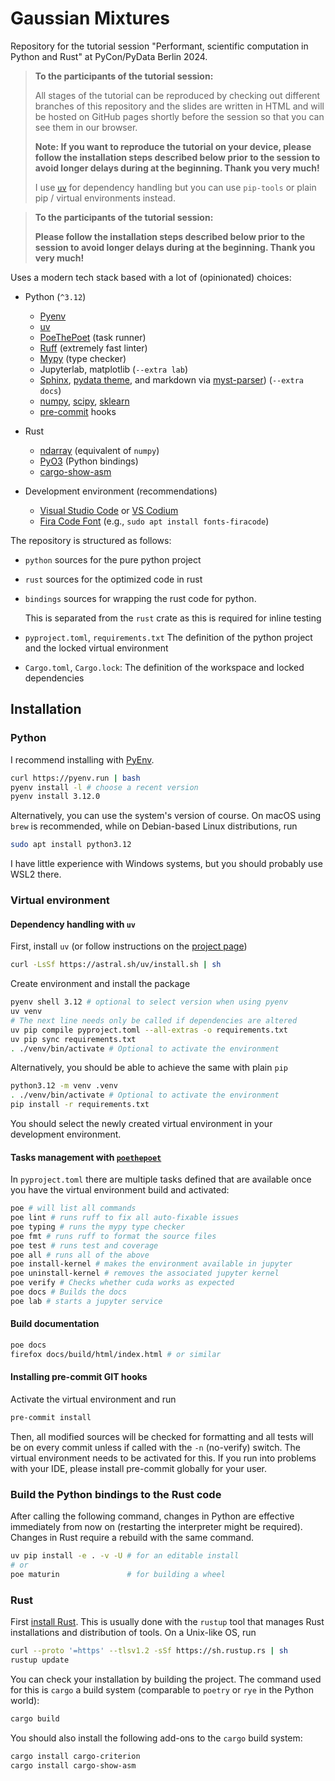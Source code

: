 # Gaussian Mixtures

Repository for the tutorial session "Performant, scientific computation in Python and Rust" at PyCon/PyData Berlin 2024.

> **To the participants of the tutorial session:**
>
> All stages of the tutorial can be reproduced by checking out different branches of this repository
> and the slides are written in HTML and will be hosted on GitHub pages shortly before the session so
> that you can see them in our browser.
>
> **Note: If you want to reproduce the tutorial on your device, please follow the installation steps
> described below prior to the session to avoid longer delays during at the beginning.
> Thank you very much!**
>
> I use [`uv`](https://github.com/astral-sh/uv) for dependency handling but you can use
> `pip-tools` or plain pip / virtual environments instead.

> **To the participants of the tutorial session:**
>
> **Please follow the installation steps described below prior to the session
> to avoid longer delays during at the beginning. Thank you very much!**

Uses a modern tech stack based with a lot of
(opinionated) choices:

* Python (`^3.12`)
  * [Pyenv](https://github.com/pyenv/pyenv)
  * [uv](https://github.com/astral-sh/uv)
  * [PoeThePoet](https://poethepoet.natn.io/index.html) (task runner)
  * [Ruff](https://github.com/astral-sh/ruff) (extremely fast linter)
  * [Mypy](https://mypy-lang.org/) (type checker)
  * Jupyterlab, matplotlib (`--extra lab`)
  * [Sphinx](https://www.sphinx-doc.org/en/master/),
    [pydata theme](https://github.com/pydata/pydata-sphinx-theme),
    and markdown via [myst-parser](https://myst-parser.readthedocs.io/en/latest/))
    (`--extra docs`)
  * [numpy](https://numpy.org/), [scipy](https://scipy.org/), [sklearn](https://scikit-learn.org/stable/)
  * [pre-commit](https://pre-commit.com/) hooks

* Rust
  * [ndarray](https://github.com/rust-ndarray/ndarray) (equivalent of `numpy`)
  * [PyO3](https://github.com/PyO3/pyo3) (Python bindings)
  * [cargo-show-asm](https://github.com/pacak/cargo-show-asm)

* Development environment (recommendations)
  * [Visual Studio Code](https://code.visualstudio.com/) or [VS Codium](https://vscodium.com/)
  * [Fira Code Font](https://github.com/tonsky/FiraCode) (e.g., `sudo apt install fonts-firacode`)

The repository is structured as follows:

* `python` sources for the pure python project
* `rust` sources for the optimized code in rust
* `bindings` sources for wrapping the rust code for python.

  This is separated from the `rust` crate as this is required for inline testing
* `pyproject.toml`, `requirements.txt` The definition of the python project and the locked virtual environment
* `Cargo.toml`, `Cargo.lock`: The definition of the workspace and locked dependencies

## Installation

### Python

I recommend installing with [PyEnv](https://github.com/pyenv/pyenv).

```sh
curl https://pyenv.run | bash
pyenv install -l # choose a recent version
pyenv install 3.12.0
```

Alternatively, you can use the system's version of course. On macOS using `brew` is recommended, while on Debian-based Linux distributions, run

```sh
sudo apt install python3.12
```

I have little experience with Windows systems, but you should probably use WSL2 there.

### Virtual environment

#### Dependency handling with `uv`

First, install `uv` (or follow instructions on the [project page](https://github.com/astral-sh/uv?tab=readme-ov-file#getting-started))

```sh
curl -LsSf https://astral.sh/uv/install.sh | sh
```

Create environment and install the package

```sh
pyenv shell 3.12 # optional to select version when using pyenv
uv venv
# The next line needs only be called if dependencies are altered
uv pip compile pyproject.toml --all-extras -o requirements.txt
uv pip sync requirements.txt
. ./venv/bin/activate # Optional to activate the environment
```

Alternatively, you should be able to achieve the same with plain `pip`

```sh
python3.12 -m venv .venv
. ./venv/bin/activate # Optional to activate the environment
pip install -r requirements.txt
```

You should select the newly created virtual environment in your development environment.

#### Tasks management with [`poethepoet`](https://github.com/nat-n/poethepoet)

In `pyproject.toml` there are multiple tasks defined that are available once you have the virtual
environment build and activated:

```sh
poe # will list all commands
poe lint # runs ruff to fix all auto-fixable issues
poe typing # runs the mypy type checker
poe fmt # runs ruff to format the source files
poe test # runs test and coverage
poe all # runs all of the above
poe install-kernel # makes the environment available in jupyter
poe uninstall-kernel # removes the associated jupyter kernel
poe verify # Checks whether cuda works as expected
poe docs # Builds the docs
poe lab # starts a jupyter service
```

#### Build documentation

```sh
poe docs
firefox docs/build/html/index.html # or similar
```

#### Installing pre-commit GIT hooks

Activate the virtual environment and run

```sh
pre-commit install
```

Then, all modified sources will be checked for formatting and all tests will be on every commit
unless if called with the `-n` (no-verify) switch. The virtual environment needs to be activated
for this. If you run into problems with your IDE, please install pre-commit globally for your user.

### Build the Python bindings to the Rust code

After calling the following command, changes in Python are effective immediately from now on
(restarting the interpreter might be required). Changes in Rust require a rebuild with the same
command.

```sh
uv pip install -e . -v -U # for an editable install
# or
poe maturin               # for building a wheel
```

### Rust

First [install Rust](https://forge.rust-lang.org/infra/other-installation-methods.html). This is usually done
with the `rustup` tool that manages Rust installations and distribution of tools. On a Unix-like OS, run

```sh
curl --proto '=https' --tlsv1.2 -sSf https://sh.rustup.rs | sh
rustup update
```

You can check your installation by building the project. The command used for this is
`cargo` a build system (comparable to `poetry` or `rye` in the Python world):

```sh
cargo build
```

You should also install the following add-ons to the `cargo` build system:

```sh
cargo install cargo-criterion
cargo install cargo-show-asm
```

<!-- ```sh
cargo asm -v --simplify --release --lib -p PROJECT LIBRARY::MODULE::FUNCTION 0 --rust
```-->

